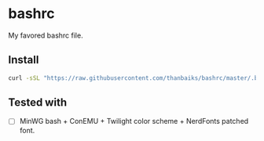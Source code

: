 # bashrc

My favored bashrc file.

## Install

```bash
curl -sSL "https://raw.githubusercontent.com/thanbaiks/bashrc/master/.bashrc" > ~/.bashrc
```

## Tested with

- [ ] MinWG bash + ConEMU + Twilight color scheme + NerdFonts patched font.
